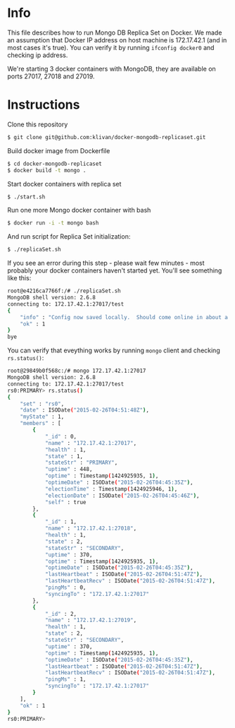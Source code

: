 # Info

This file describes how to run Mongo DB Replica Set on Docker.
We made an assumption that Docker IP address on host machine is 172.17.42.1 (and in most cases it's true).
You can verify it by running `ifconfig docker0` and checking ip address.

We're starting 3 docker containers with MongoDB, they are available on ports 27017, 27018 and 27019.

# Instructions

Clone this repository
```bash
$ git clone git@github.com:klivan/docker-mongodb-replicaset.git
```

Build docker image from Dockerfile
```bash
$ cd docker-mongodb-replicaset
$ docker build -t mongo .
```

Start docker containers with replica set
```bash
$ ./start.sh
```

Run one more Mongo docker container with bash
```bash
$ docker run -i -t mongo bash
```

And run script for Replica Set initialization:
```bash
$ ./replicaSet.sh
```
If you see an error during this step - please wait few minutes - most probably your docker containers haven't started yet.
You'll see something like this:
```bash
root@e4216ca7766f:/# ./replicaSet.sh
MongoDB shell version: 2.6.8
connecting to: 172.17.42.1:27017/test
{
	"info" : "Config now saved locally.  Should come online in about a minute.",
	"ok" : 1
}
bye
```

You can verify that eveything works by running `mongo` client and checking `rs.status()`:
```bash
root@29849b0f568c:/# mongo 172.17.42.1:27017
MongoDB shell version: 2.6.8
connecting to: 172.17.42.1:27017/test
rs0:PRIMARY> rs.status()
{
	"set" : "rs0",
	"date" : ISODate("2015-02-26T04:51:48Z"),
	"myState" : 1,
	"members" : [
		{
			"_id" : 0,
			"name" : "172.17.42.1:27017",
			"health" : 1,
			"state" : 1,
			"stateStr" : "PRIMARY",
			"uptime" : 448,
			"optime" : Timestamp(1424925935, 1),
			"optimeDate" : ISODate("2015-02-26T04:45:35Z"),
			"electionTime" : Timestamp(1424925946, 1),
			"electionDate" : ISODate("2015-02-26T04:45:46Z"),
			"self" : true
		},
		{
			"_id" : 1,
			"name" : "172.17.42.1:27018",
			"health" : 1,
			"state" : 2,
			"stateStr" : "SECONDARY",
			"uptime" : 370,
			"optime" : Timestamp(1424925935, 1),
			"optimeDate" : ISODate("2015-02-26T04:45:35Z"),
			"lastHeartbeat" : ISODate("2015-02-26T04:51:47Z"),
			"lastHeartbeatRecv" : ISODate("2015-02-26T04:51:47Z"),
			"pingMs" : 0,
			"syncingTo" : "172.17.42.1:27017"
		},
		{
			"_id" : 2,
			"name" : "172.17.42.1:27019",
			"health" : 1,
			"state" : 2,
			"stateStr" : "SECONDARY",
			"uptime" : 370,
			"optime" : Timestamp(1424925935, 1),
			"optimeDate" : ISODate("2015-02-26T04:45:35Z"),
			"lastHeartbeat" : ISODate("2015-02-26T04:51:47Z"),
			"lastHeartbeatRecv" : ISODate("2015-02-26T04:51:47Z"),
			"pingMs" : 1,
			"syncingTo" : "172.17.42.1:27017"
		}
	],
	"ok" : 1
}
rs0:PRIMARY>
```
